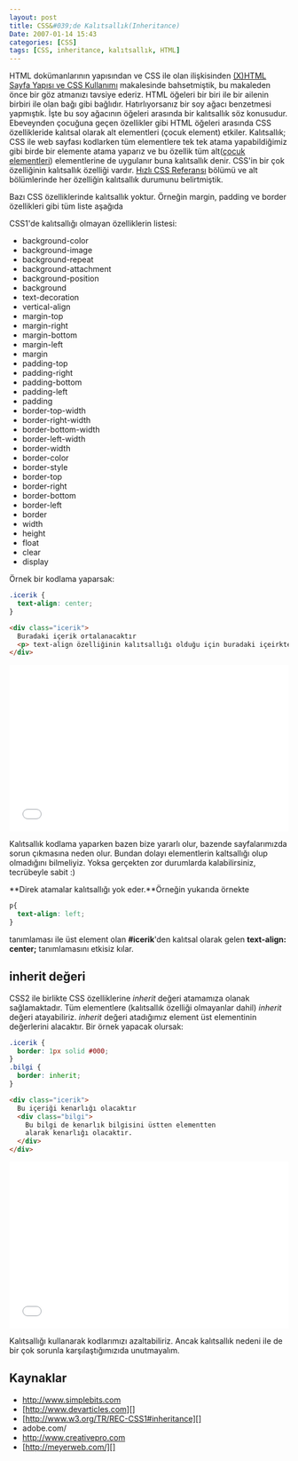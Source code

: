```yaml
---
layout: post
title: CSS&#039;de Kalıtsallık(Inheritance)
Date: 2007-01-14 15:43
categories: [CSS]
tags: [CSS, inheritance, kalıtsallık, HTML]
---
```


HTML dokümanlarının yapısından ve CSS ile olan ilişkisinden [(X)HTML Sayfa Yapısı ve CSS Kullanımı][] makalesinde bahsetmiştik, bu makaleden
önce bir göz atmanızı tavsiye ederiz. HTML öğeleri bir biri ile bir
ailenin birbiri ile olan bağı gibi bağlıdır. Hatırlıyorsanız bir soy
ağacı benzetmesi yapmıştık. İşte bu soy ağacının öğeleri arasında bir
kalıtsallık söz konusudur. Ebeveynden çocuğuna geçen özellikler gibi
HTML öğeleri arasında CSS özellikleride kalıtsal olarak alt
elementleri (çocuk element) etkiler. Kalıtsallık; CSS ile web
sayfası kodlarken tüm elementlere tek tek atama yapabildiğimiz gibi
birde bir elemente atama yaparız ve bu özellik tüm alt([çocuk elementleri][(X)HTML Sayfa Yapısı ve CSS Kullanımı]) elementlerine de
uygulanır buna kalıtsallık denir. CSS'in bir çok özelliğinin kalıtsallık
özelliği vardır. [Hızlı CSS Referansı][] bölümü ve alt bölümlerinde her
özelliğin kalıtsallık durumunu belirtmiştik.

Bazı CSS özelliklerinde kalıtsallık yoktur. Örneğin margin, padding ve
border özellikleri gibi tüm liste aşağıda

CSS1'de kalıtsallığı olmayan özelliklerin listesi:

   -   background-color
   -   background-image
   -   background-repeat
   -   background-attachment
   -   background-position
   -   background
   -   text-decoration
   -   vertical-align
   -   margin-top
   -   margin-right
   -   margin-bottom
   -   margin-left
   -   margin
   -   padding-top
   -   padding-right
   -   padding-bottom
   -   padding-left
   -   padding
   -   border-top-width
   -   border-right-width
   -   border-bottom-width
   -   border-left-width
   -   border-width
   -   border-color
   -   border-style
   -   border-top
   -   border-right
   -   border-bottom
   -   border-left
   -   border
   -   width
   -   height
   -   float
   -   clear
   -   display

Örnek bir kodlama yaparsak:

```css
.icerik {
  text-align: center;
}
```

```html
<div class="icerik">
  Buradaki içerik ortalanacaktır 
  <p> text-align özelliğinin kalıtsallığı olduğu için buradaki içeirkte ortalanacaktır </p>
</div>
```

<iframe height='300' scrolling='no' title='zRWqJV' src='//codepen.io/fatihhayri/embed/zRWqJV/?height=300&theme-id=13521&default-tab=css,result&embed-version=2' frameborder='no' allowtransparency='true' allowfullscreen='true' style='width: 100%;'>See the Pen <a href='https://codepen.io/fatihhayri/pen/zRWqJV/'>zRWqJV</a> by Fatih  (<a href='https://codepen.io/fatihhayri'>@fatihhayri</a>) on <a href='https://codepen.io'>CodePen</a>.
</iframe>

Kalıtsallık kodlama yaparken bazen bize yararlı olur, bazende
sayfalarımızda sorun çıkmasına neden olur. Bundan dolayı elementlerin
kaltsallığı olup olmadığını bilmeliyiz. Yoksa gerçekten zor durumlarda
kalabilirsiniz, tecrübeyle sabit :)

**Direk atamalar kalıtsallığı yok eder.**Örneğin yukarıda örnekte

```css
p{ 
  text-align: left;
}
```

tanımlaması ile üst element olan **#icerik**'den kalıtsal olarak gelen
**text-align: center;** tanımlamasını etkisiz kılar.

## inherit değeri

CSS2 ile birlikte CSS özelliklerine *inherit* değeri atamamıza olanak
sağlamaktadır. Tüm elementlere (kalıtsallık özelliği olmayanlar dahil)
*inherit* değeri atayabiliriz. *inherit* değeri atadığımız element üst
elementinin değerlerini alacaktır. Bir örnek yapacak olursak:

```css
.icerik {
  border: 1px solid #000;
}
.bilgi {
  border: inherit;
}
```

```html
<div class="icerik">
  Bu içeriği kenarlığı olacaktır
  <div class="bilgi"> 
    Bu bilgi de kenarlık bilgisini üstten elementten 
    alarak kenarlığı olacaktır. 
  </div>
</div>
```

<iframe height='300' scrolling='no' title='inheritance' src='//codepen.io/fatihhayri/embed/EQEKdq/?height=300&theme-id=13521&default-tab=css,result&embed-version=2' frameborder='no' allowtransparency='true' allowfullscreen='true' style='width: 100%;'>See the Pen <a href='https://codepen.io/fatihhayri/pen/EQEKdq/'>inheritance</a> by Fatih  (<a href='https://codepen.io/fatihhayri'>@fatihhayri</a>) on <a href='https://codepen.io'>CodePen</a>.
</iframe>

Kalıtsallığı kullanarak kodlarımızı azaltabiliriz. Ancak kalıtsallık
nedeni ile de bir çok sorunla karşılaştığımızıda unutmayalım.

## Kaynaklar

-   http://www.simplebits.com
-   [http://www.devarticles.com][]
-   [http://www.w3.org/TR/REC-CSS1#inheritance][]
-   adobe.com/
-   http://www.creativepro.com
-   [http://meyerweb.com/][]


  [(X)HTML Sayfa Yapısı ve CSS Kullanımı]: http://fatihhayrioglu.com/xhtml-sayfa-yapisi-ve-css-kullanimi/
  [Hızlı CSS Referansı]: http://fatihhayrioglu.com/hizli-css-referansi/
  [http://www.w3.org/TR/REC-CSS1#inheritance]: http://www.w3.org/TR/REC-CSS1#inheritance
  [http://meyerweb.com/]: http://meyerweb.com/eric/articles/webrev/199903.html
